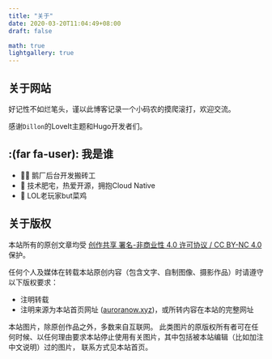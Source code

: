 ```yaml
---
title: "关于"
date: 2020-03-20T11:04:49+08:00
draft: false

math: true
lightgallery: true
---
```


## 关于网站
好记性不如烂笔头，谨以此博客记录一个小码农的摸爬滚打，欢迎交流。

感谢`Dillon`的LoveIt主题和Hugo开发者们。

## :(far fa-user): 我是谁
- :man_technologist: 鹅厂后台开发搬砖工
- :seedling: 技术肥宅，热爱开源，拥抱Cloud Native
- :rofl: LOL老玩家but菜鸡

## 关于版权
本站所有的原创文章均受 [创作共享 署名-非商业性 4.0 许可协议 / CC BY-NC 4.0](https://creativecommons.org/licenses/by-nc/4.0/) 保护。

任何个人及媒体在转载本站原创内容（包含文字、自制图像、摄影作品）时请遵守以下版权要求：

- 注明转载
- 注明来源为本站首页网址 ([auroranow.xyz](http://auroranow.xyz))，或所转内容在本站的完整网址

本站图片，除原创作品之外，多数来自互联网。 此类图片的原版权所有者可在任何时候、以任何理由要求本站停止使用有关图片，其中包括被本站编辑（比如加注中文说明）过的图片， 联系方式见本站首页。